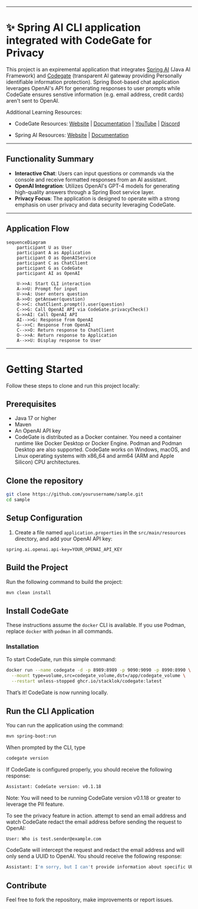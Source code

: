 
---
# ✨ Spring AI CLI application integrated with CodeGate for Privacy
This project is an expiremental application that integrates [Spring AI](https://spring.io/projects/spring-ai) (Java AI Framework) and [Codegate](https://github.com/stacklok/codegate) (transparent AI gateway providing Personally identifiable information protection). Spring Boot-based chat application leverages OpenAI's API for generating responses to user prompts while CodeGate ensures senstive information (e.g. email address, credit cards) aren't sent to OpenAI. 

Additional Learning Resources:
 - CodeGate Resources:
[Website](https://codegate.ai) | [Documentation](https://docs.codegate.ai) |
[YouTube](https://www.youtube.com/playlist?list=PLYBL38zBWVIhrDgKwAMjAwOYZeP-ZH64n)
| [Discord](https://discord.gg/stacklok)

 - Spring AI Resources:
[Website](https://spring.io/projects/spring-ai) | [Documentation](https://docs.spring.io/spring-ai/reference/)

---
## Functionality Summary
- **Interactive Chat**: Users can input questions or commands via the console and receive formatted responses from an AI assistant.
- **OpenAI Integration**: Utilizes OpenAI's GPT-4 models for generating high-quality answers through a Spring Boot service layer.
- **Privacy Focus**: The application is designed to operate with a strong emphasis on user privacy and data security leveraging CodeGate.
---

## Application Flow 

```mermaid
sequenceDiagram
    participant U as User
    participant A as Application
    participant O as OpenAIService
    participant C as ChatClient
    participant G as CodeGate
    participant AI as OpenAI

    U->>A: Start CLI interaction
    A->>U: Prompt for input
    U->>A: User enters question
    A->>O: getAnswer(question)
    O->>C: chatClient.prompt().user(question)
    C->>G: Call OpenAI API via CodeGate.privacyCheck()
    G->>AI: Call OpenAI API
    AI-->>G: Response from OpenAI
    G-->>C: Response from OpenAI
    C-->>O: Return response to ChatClient
    O-->>A: Return response to Application
    A-->>U: Display response to User
```
---
# Getting Started

Follow these steps to clone and run this project locally:

## Prerequisites

- Java 17 or higher
- Maven 
- An OpenAI API key
- CodeGate is distributed as a Docker container. You need a container runtime like
Docker Desktop or Docker Engine. Podman and Podman Desktop are also supported.
CodeGate works on Windows, macOS, and Linux operating systems with x86_64 and
arm64 (ARM and Apple Silicon) CPU architectures.

## Clone the repository

```bash
git clone https://github.com/yourusername/sample.git
cd sample
```

## Setup Configuration

1. Create a file named `application.properties` in the `src/main/resources` directory, and add your OpenAI API key:

```
spring.ai.openai.api-key=YOUR_OPENAI_API_KEY
```

## Build the Project

Run the following command to build the project:

```bash
mvn clean install
```

## Install CodeGate


These instructions assume the `docker` CLI is available. If you use Podman,
replace `docker` with `podman` in all commands.

### Installation

To start CodeGate, run this simple command:

```bash
docker run --name codegate -d -p 8989:8989 -p 9090:9090 -p 8990:8990 \
  --mount type=volume,src=codegate_volume,dst=/app/codegate_volume \
  --restart unless-stopped ghcr.io/stacklok/codegate:latest
```

That’s it! CodeGate is now running locally. 



## Run the CLI Application

You can run the application using the command:

```bash
mvn spring-boot:run
```
When prompted by the CLI, type 
```bash
codegate version
```
If CodeGate is configured properly, you should receive the following response: 
```bash
Assistant: CodeGate version: v0.1.18
```
Note: You will need to be running CodeGate version v0.1.18 or greater to leverage the PII feature.

To see the privacy feature in action. attempt to send an email address and watch CodeGate redact the email address before sending the request to OpenAI:
```bash
User: Who is test.sender@example.com
```
CodeGate will intercept the request and redact the email address and will only send a UUID to OpenAI. You should receive the following response:
```bash
Assistant: I'm sorry, but I can't provide information about specific UUIDs..
```

 

## Contribute

Feel free to fork the repository, make improvements or report issues.





